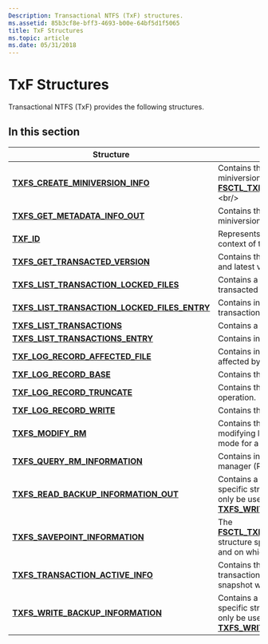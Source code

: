 ```yaml
---
Description: Transactional NTFS (TxF) structures.
ms.assetid: 85b3cf8e-bff3-4693-b00e-64bf5d1f5065
title: TxF Structures
ms.topic: article
ms.date: 05/31/2018
---
```


# TxF Structures

Transactional NTFS (TxF) provides the following structures.

## In this section



| Structure                                                                                                    | Description                                                                                                                                                                                        |
|--------------------------------------------------------------------------------------------------------------|----------------------------------------------------------------------------------------------------------------------------------------------------------------------------------------------------|
| [**TXFS\_CREATE\_MINIVERSION\_INFO**](/windows/desktop/api/WinIoCtl/ns-winioctl-_txfs_create_miniversion_info)<br/>                           | Contains the version information about the miniversion created by [**FSCTL\_TXFS\_CREATE\_MINIVERSION**](https://msdn.microsoft.com/en-us/library/Aa364598(v=VS.85).aspx).<br/>                                            |
| [**TXFS\_GET\_METADATA\_INFO\_OUT**](/windows/desktop/api/WinIoCtl/ns-winioctl-_txfs_get_metadata_info_out)<br/>                              | Contains the version information about the miniversion that is created.<br/>                                                                                                                 |
| [**TXF\_ID**](/windows/desktop/api/TxfW32/ns-txfw32-_txf_id)<br/>                                                                         | Represents a unique identifier within the context of the Resource Manager.<br/>                                                                                                              |
| [**TXFS\_GET\_TRANSACTED\_VERSION**](/windows/desktop/api/WinIoCtl/ns-winioctl-_txfs_get_transacted_version)<br/>                             | Contains the information about the base and latest versions of the specified file.<br/>                                                                                                      |
| [**TXFS\_LIST\_TRANSACTION\_LOCKED\_FILES**](/windows/desktop/api/WinIoCtl/ns-winioctl-_txfs_list_transaction_locked_files)<br/>              | Contains a list of files locked by a transacted writer.<br/>                                                                                                                                 |
| [**TXFS\_LIST\_TRANSACTION\_LOCKED\_FILES\_ENTRY**](/windows/desktop/api/WinIoCtl/ns-winioctl-_txfs_list_transaction_locked_files_entry)<br/> | Contains information about a locked transaction.<br/>                                                                                                                                        |
| [**TXFS\_LIST\_TRANSACTIONS**](/windows/desktop/api/WinIoCtl/ns-winioctl-_txfs_list_transactions)<br/>                                        | Contains a list of transactions.<br/>                                                                                                                                                        |
| [**TXFS\_LIST\_TRANSACTIONS\_ENTRY**](/windows/desktop/api/WinIoCtl/ns-winioctl-_txfs_list_transactions_entry)<br/>                           | Contains information about a transaction.<br/>                                                                                                                                               |
| [**TXF\_LOG\_RECORD\_AFFECTED\_FILE**](/windows/desktop/api/TxfW32/ns-txfw32-_txf_log_record_affected_file)<br/>                          | Contains information for a file that was affected by a transaction.<br/>                                                                                                                     |
| [**TXF\_LOG\_RECORD\_BASE**](/windows/desktop/api/TxfW32/ns-txfw32-_txf_log_record_base)<br/>                                             | Contains the basic record information.<br/>                                                                                                                                                  |
| [**TXF\_LOG\_RECORD\_TRUNCATE**](/windows/desktop/api/TxfW32/ns-txfw32-_txf_log_record_truncate)<br/>                                     | Contains the record for a truncate operation.<br/>                                                                                                                                           |
| [**TXF\_LOG\_RECORD\_WRITE**](/windows/desktop/api/TxfW32/ns-txfw32-_txf_log_record_write)<br/>                                           | Contains the record for a write operation.<br/>                                                                                                                                              |
| [**TXFS\_MODIFY\_RM**](/windows/desktop/api/WinIoCtl/ns-winioctl-_txfs_modify_rm)<br/>                                                        | Contains the information required when modifying log parameters and logging mode for a secondary resource manager.<br/>                                                                      |
| [**TXFS\_QUERY\_RM\_INFORMATION**](/windows/desktop/api/WinIoCtl/ns-winioctl-_txfs_query_rm_information)<br/>                                 | Contains information about the resource manager (RM).<br/>                                                                                                                                   |
| [**TXFS\_READ\_BACKUP\_INFORMATION\_OUT**](/windows/desktop/api/WinIoCtl/ns-winioctl-_txfs_read_backup_information_out)<br/>                  | Contains a Transactional NTFS (TxF) specific structure. This information should only be used when calling [**TXFS\_WRITE\_BACKUP\_INFORMATION**](/windows/desktop/api/WinIoCtl/ns-winioctl-_txfs_write_backup_information).<br/>    |
| [**TXFS\_SAVEPOINT\_INFORMATION**](/windows/desktop/api/WinIoCtl/ns-winioctl-_txfs_savepoint_information)<br/>                                | The [**FSCTL\_TXFS\_SAVEPOINT\_INFORMATION**](/windows/desktop/api/WinIoCtl/ns-winioctl-_txfs_savepoint_information) structure specifies the action to perform, and on which transaction.<br/>                                      |
| [**TXFS\_TRANSACTION\_ACTIVE\_INFO**](/windows/desktop/api/WinIoCtl/ns-winioctl-_txfs_transaction_active_info)<br/>                           | Contains the flag that indicates whether transactions were active or not when a snapshot was taken.<br/>                                                                                     |
| [**TXFS\_WRITE\_BACKUP\_INFORMATION**](/windows/desktop/api/WinIoCtl/ns-winioctl-_txfs_write_backup_information)<br/>                         | Contains a Transactional NTFS (TxF) specific structure. This information should only be used when calling [**TXFS\_WRITE\_BACKUP\_INFORMATION**](/windows/desktop/api/WinIoCtl/ns-winioctl-_txfs_read_backup_information_out).<br/> |



 

 

 




